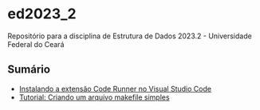 # ed2023_2
Repositório para a disciplina de Estrutura de Dados 2023.2 - Universidade Federal do Ceará

## Sumário

- [Instalando a extensão Code Runner no Visual Studio Code](Code_Runner/Readme.md)
- [Tutorial: Criando um arquivo makefile simples](Makefile/Readme.md)